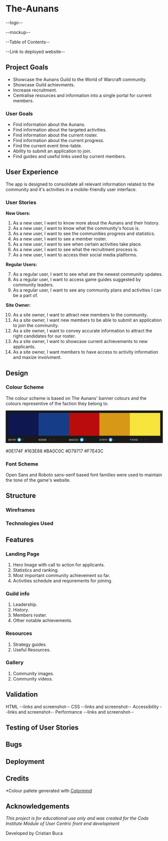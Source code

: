 
# **The-Aunans**
--logo--

--mockup--

--Table of Contents--

--Link to deployed website--

##  **Project Goals**
* Showcase the Aunans Guild to the World of Warcraft community.
* Showcase Guild achievments.
* Increase recruitment.
* Centralise resources and information into a single portal for current members.

### **User Goals**

* Find information about the Aunans.
* Find information about the targeted activities.
* Find information about the current roster.
* Find information about the current progress.
* Find the current event time-table.
* Ability to submit an application to join.
* Find guides and useful links used by current members.

## **User Experience**

The app is designed to consolidate all relevant information related to the community and it's activities in a mobile-friendly user interface.

### **User Stories**

**New Users:** 

1. As a new user, I want to know more about the Aunans and their history.
2. As a new user, I want to know what the community's focus is.
3. As a new user, I want to see the communities progress and statistics.
4. As a new user, I want to see a member roster.
5. As a new user, I want to see when certain activities take place.
6. As a new user, I want to see what the recruitment process is.
7. As a new user, I want to access their social media platforms.

**Regular Users:**

7. As a regular user, I want to see what are the newest community updates.
8. As a regular user, I want to access game guides suggested by community leaders.
9. As a regular user, I want to see any community plans and activities I can be a part of.

**Site Owner:**

10. As a site owner, I want to attract new members to the community.
11. As a site owner, I want new members to be able to submit an application to join the community.
12. As a site owner, I want to convey accurate information to attract the right candidates for our roster.
13. As a site owner, I want to showcase current achievements to new applicants.
14. As a site owner, I want members to have access to activity information and maxize involvment.

## **Design**

### **Colour Scheme**

The colour scheme is based on The Aunans' banner colours and the colours representive of the faction they belong to.

![Colour scheme sample](https://github.com/CristianBuca/The-Aunans/blob/main/docs/Aunans%20color%20scheme.png)

#0E174F
#163E88
#BA0C0C
#D79717
#F7E43C

### **Font Scheme**

Open Sans and Roboto sans-serif based font families were used to maintain the tone of the game's website.

## **Structure**

### **Wireframes**

### **Technologies Used**

## **Features**

### **Landing Page**

1. Hero Image with call to action for applicants.
2. Statistics and ranking.
3. Most important community achievement so far.
4. Activities schedule and requirements for joining.

### **Guild info**

1. Leadership.
2. History.
3. Members roster.
4. Other notable achievements.

### **Resources**

1. Strategy guides.
2. Useful Resources.

### **Gallery**

1. Community images.
2. Community videos.

## **Validation**

HTML --links and screenshot--
CSS --links and screenshot--
Accessibility --links and screenshot--
Performance --links and screenshot--

## **Testing of User Stories**

## **Bugs**

## **Deployment**

## **Credits**

*Colour pallete generated with [Colormind](http://colormind.io)

## **Acknowledgements**


_This project is for educational use only and was created for the Code Institute Module of User Centric front end development_

Developed by Cristian Buca




